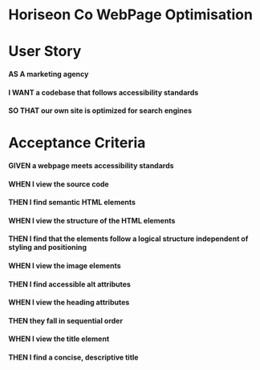 # Horiseon Co WebPage Optimisation

# User Story

#### AS A marketing agency
#### I WANT a codebase that follows accessibility standards
#### SO THAT our own site is optimized for search engines

# Acceptance Criteria

#### GIVEN a webpage meets accessibility standards
#### WHEN I view the source code
#### THEN I find semantic HTML elements
#### WHEN I view the structure of the HTML elements
#### THEN I find that the elements follow a logical structure independent of styling and positioning
#### WHEN I view the image elements
#### THEN I find accessible alt attributes
#### WHEN I view the heading attributes
#### THEN they fall in sequential order
#### WHEN I view the title element
#### THEN I find a concise, descriptive title

